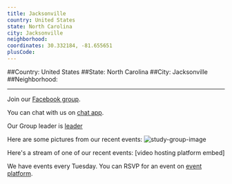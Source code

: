 ```yaml
---
title: Jacksonville
country: United States
state: North Carolina
city: Jacksonville
neighborhood: 
coordinates: 30.332184, -81.655651
plusCode:
---
```


##Country: United States
##State: North Carolina
##City: Jacksonville
##Neighborhood: 
*****
Join our [Facebook group](https://www.facebook.com/groups/free.code.camp.jacksonville.nc).

You can chat with us on [chat app]().

Our Group leader is [leader]()

Here are some pictures from our recent events:
![study-group-image]()

Here's a stream of one of our recent events:
[video hosting platform embed]

We have events every Tuesday. You can RSVP for an event on [event platform]().
